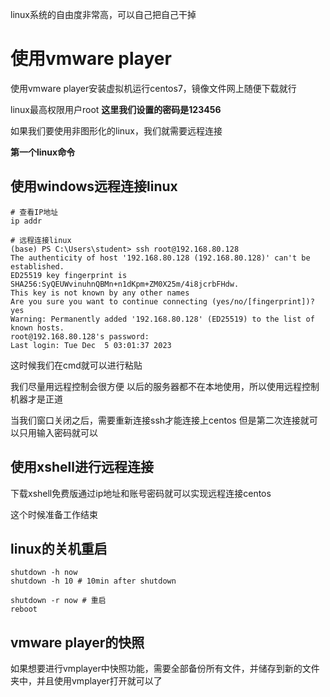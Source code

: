 linux系统的自由度非常高，可以自己把自己干掉

# 使用vmware player

使用vmware player安装虚拟机运行centos7，镜像文件网上随便下载就行

linux最高权限用户root
**这里我们设置的密码是123456**

如果我们要使用非图形化的linux，我们就需要远程连接

**第一个linux命令**
## 使用windows远程连接linux
```linux
# 查看IP地址
ip addr
```
```shell
# 远程连接linux
(base) PS C:\Users\student> ssh root@192.168.80.128
The authenticity of host '192.168.80.128 (192.168.80.128)' can't be established.
ED25519 key fingerprint is SHA256:SyQEUWvinuhnQBMn+n1dKpm+ZM0X25m/4i8jcrbFHdw.
This key is not known by any other names
Are you sure you want to continue connecting (yes/no/[fingerprint])? yes
Warning: Permanently added '192.168.80.128' (ED25519) to the list of known hosts.
root@192.168.80.128's password:
Last login: Tue Dec  5 03:01:37 2023
```
这时候我们在cmd就可以进行粘贴

我们尽量用远程控制会很方便
以后的服务器都不在本地使用，所以使用远程控制机器才是正道

当我们窗口关闭之后，需要重新连接ssh才能连接上centos
但是第二次连接就可以只用输入密码就可以

## 使用xshell进行远程连接

下载xshell免费版通过ip地址和账号密码就可以实现远程连接centos

这个时候准备工作结束

## linux的关机重启

```shell
shutdown -h now
shutdown -h 10 # 10min after shutdown
```

```shell
shutdown -r now # 重启
reboot
```
## vmware player的快照

如果想要进行vmplayer中快照功能，需要全部备份所有文件，并储存到新的文件夹中，并且使用vmplayer打开就可以了

